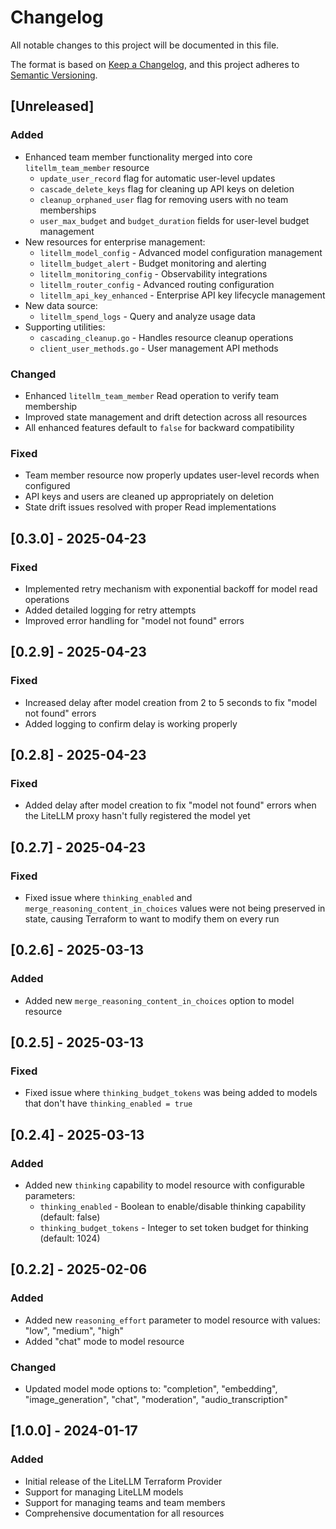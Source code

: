 # Changelog

All notable changes to this project will be documented in this file.

The format is based on [Keep a Changelog](https://keepachangelog.com/en/1.0.0/),
and this project adheres to [Semantic Versioning](https://semver.org/spec/v2.0.0.html).

## [Unreleased]

### Added
- Enhanced team member functionality merged into core `litellm_team_member` resource
  - `update_user_record` flag for automatic user-level updates
  - `cascade_delete_keys` flag for cleaning up API keys on deletion
  - `cleanup_orphaned_user` flag for removing users with no team memberships
  - `user_max_budget` and `budget_duration` fields for user-level budget management
- New resources for enterprise management:
  - `litellm_model_config` - Advanced model configuration management
  - `litellm_budget_alert` - Budget monitoring and alerting
  - `litellm_monitoring_config` - Observability integrations
  - `litellm_router_config` - Advanced routing configuration
  - `litellm_api_key_enhanced` - Enterprise API key lifecycle management
- New data source:
  - `litellm_spend_logs` - Query and analyze usage data
- Supporting utilities:
  - `cascading_cleanup.go` - Handles resource cleanup operations
  - `client_user_methods.go` - User management API methods

### Changed
- Enhanced `litellm_team_member` Read operation to verify team membership
- Improved state management and drift detection across all resources
- All enhanced features default to `false` for backward compatibility

### Fixed
- Team member resource now properly updates user-level records when configured
- API keys and users are cleaned up appropriately on deletion
- State drift issues resolved with proper Read implementations

## [0.3.0] - 2025-04-23

### Fixed
- Implemented retry mechanism with exponential backoff for model read operations
- Added detailed logging for retry attempts
- Improved error handling for "model not found" errors

## [0.2.9] - 2025-04-23

### Fixed
- Increased delay after model creation from 2 to 5 seconds to fix "model not found" errors
- Added logging to confirm delay is working properly

## [0.2.8] - 2025-04-23

### Fixed
- Added delay after model creation to fix "model not found" errors when the LiteLLM proxy hasn't fully registered the model yet

## [0.2.7] - 2025-04-23

### Fixed
- Fixed issue where `thinking_enabled` and `merge_reasoning_content_in_choices` values were not being preserved in state, causing Terraform to want to modify them on every run

## [0.2.6] - 2025-03-13

### Added
- Added new `merge_reasoning_content_in_choices` option to model resource

## [0.2.5] - 2025-03-13

### Fixed
- Fixed issue where `thinking_budget_tokens` was being added to models that don't have `thinking_enabled = true`

## [0.2.4] - 2025-03-13

### Added
- Added new `thinking` capability to model resource with configurable parameters:
  - `thinking_enabled` - Boolean to enable/disable thinking capability (default: false)
  - `thinking_budget_tokens` - Integer to set token budget for thinking (default: 1024)

## [0.2.2] - 2025-02-06

### Added
- Added new `reasoning_effort` parameter to model resource with values: "low", "medium", "high"
- Added "chat" mode to model resource

### Changed
- Updated model mode options to: "completion", "embedding", "image_generation", "chat", "moderation", "audio_transcription"

## [1.0.0] - 2024-01-17

### Added
- Initial release of the LiteLLM Terraform Provider
- Support for managing LiteLLM models
- Support for managing teams and team members
- Comprehensive documentation for all resources
